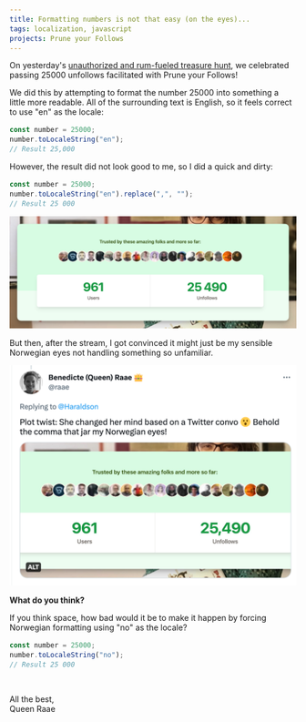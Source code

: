 ```yaml
---
title: Formatting numbers is not that easy (on the eyes)...
tags: localization, javascript
projects: Prune your Follows
---
```


On yesterday's [unauthorized and rum-fueled treasure hunt](https://www.youtube.com/live/HN0nPJ52gUk), we celebrated passing 25000 unfollows facilitated with Prune your Follows!

We did this by attempting to format the number 25000 into something a little more readable. All of the surrounding text is English, so it feels correct to use "en" as the locale:

```js
const number = 25000;
number.toLocaleString("en");
// Result 25,000
```

However, the result did not look good to me, so I did a quick and dirty:

```js
const number = 25000;
number.toLocaleString("en").replace(",", "");
// Result 25 000
```

[![Showcasing 25490 formatted as 25 490](./screenshot-numbers.png)](https://pruneyourfollows.com)

But then, after the stream, I got convinced it might just be my sensible Norwegian eyes not handling something so unfamiliar.

[![Plot twist: She changed her mind based on a Twitter convo 😮 Behold the comma that jar my Norwegian eyes!](./tweet.png)](https://twitter.com/raae/status/1631377391816671232)

**What do you think?**

If you think space, how bad would it be to make it happen by forcing Norwegian formatting using "no" as the locale?

```js
const number = 25000;
number.toLocaleString("no");
// Result 25 000
```

&nbsp;

All the best,\
Queen Raae
